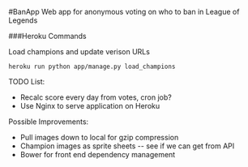 #BanApp
Web app for anonymous voting on who to ban in League of Legends

###Heroku Commands

Load champions and update verison URLs

    heroku run python app/manage.py load_champions

TODO List:
- Recalc score every day from votes, cron job?
- Use Nginx to serve application on Heroku

Possible Improvements:
- Pull images down to local for gzip compression
- Champion images as sprite sheets -- see if we can get from API
- Bower for front end dependency management
